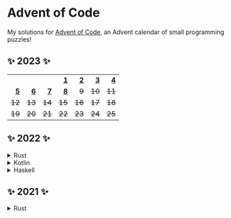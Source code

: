 # Advent of Code

My solutions for [Advent of Code](https://adventofcode.com/about), an Advent calendar of small programming puzzles!

## ✨ 2023 ✨

[23-1]: rust/2023/src/solutions/day01.rs
[23-2]: rust/2023/src/solutions/day02.rs
[23-3]: rust/2023/src/solutions/day03.rs
[23-4]: rust/2023/src/solutions/day04.rs
[23-5]: rust/2023/src/solutions/day05.rs
[23-6]: rust/2023/src/solutions/day06.rs
[23-7]: rust/2023/src/solutions/day07.rs
[23-8]: rust/2023/src/solutions/day08.rs

|          |          |          |          |          |          |          |
| -------: | -------: | -------: | -------: | -------: | -------: | -------: |
|          |          |          | **[1][23-1]** | **[2][23-2]** | **[3][23-3]** | **[4][23-4]** |
| **[5][23-5]** | **[6][23-6]** | **[7][23-7]** | **[8][23-7]** | ~~9~~ | ~~10~~ | ~~11~~ |
| ~~12~~ | ~~13~~ | ~~14~~ | ~~15~~ | ~~16~~ | ~~17~~ | ~~18~~ |
| ~~19~~ | ~~20~~ | ~~21~~ | ~~22~~ | ~~23~~ | ~~24~~ | ~~25~~ |

## ✨ 2022 ✨

<details>
  <summary>Rust</summary>

[22-1]: rust/2022/src/solutions/day01.rs
[22-2]: rust/2022/src/solutions/day02.rs
[22-3]: rust/2022/src/solutions/day03.rs
[22-4]: rust/2022/src/solutions/day04.rs
[22-5]: rust/2022/src/solutions/day05.rs
[22-6]: rust/2022/src/solutions/day06.rs
[22-7]: rust/2022/src/solutions/day07/solve.py
[22-8]: rust/2022/src/solutions/day08.rs
[22-9]: rust/2022/src/solutions/day09.rs
[22-10]: rust/2022/src/solutions/day10.rs
[22-11]: rust/2022/src/solutions/day11.rs
[22-12]: rust/2022/src/solutions/day12.rs
[22-13]: rust/2022/src/solutions/day13/solve.py
[22-14]: rust/2022/src/solutions/day14.rs
[22-15]: rust/2022/src/solutions/day15.rs
[22-18]: rust/2022/src/solutions/day18.rs
[22-20]: rust/2022/src/solutions/day20.rs

|          |          |          |          |          |          |          |
| -------: | -------: | -------: | -------: | -------: | -------: | -------: |
|          |          |          | **[1][22-1]** | **[2][22-2]** | **[3][22-3]** | **[4][22-4]** |
| **[5][22-5]** | **[6][22-6]** | **[7][22-7]** | **[8][22-8]** | **[9][22-9]** | **[10][22-10]** | **[11][22-11]** ² |
| **[12][22-12]** | **[13][22-13]** | **[14][22-14]** | **[15][22-15]** ¹ | ~~16~~ | ~~17~~ | **[18][22-18]** ¹ |
| ~~19~~ | **[20][22-20]** | ~~21~~ | ~~22~~ | ~~23~~ | ~~24~~ | ~~25~~ |

¹ Solved only P1

² Assistance for P2
</details>

<details>
  <summary>Kotlin</summary>

[22-1-Kotlin]: kotlin/2022/src/main/kotlin/Day1.kt
[22-2-Kotlin]: kotlin/2022/src/main/kotlin/Day2.kt
[22-3-Kotlin]: kotlin/2022/src/main/kotlin/Day3.kt
[22-4-Kotlin]: kotlin/2022/src/main/kotlin/Day4.kt
[22-5-Kotlin]: kotlin/2022/src/main/kotlin/Day5.kt

|          |          |          |          |          |          |          |
| -------: | -------: | -------: | -------: | -------: | -------: | -------: |
|          |          |          | **[1][22-1-Kotlin]** | **[2][22-2-Kotlin]** | **[3][22-3-Kotlin]** | **[4][22-4-Kotlin]** |
| **[5][22-5-Kotlin]** | ~~6~~ | ~~7~~ | ~~8~~ | ~~9~~ | ~~10~~ | ~~11~~ |
| ~~12~~ | ~~13~~ | ~~14~~ | ~~15~~ | ~~16~~ | ~~17~~ | ~~18~~ |
| ~~19~~ | ~~20~~ | ~~21~~ | ~~22~~ | ~~23~~ | ~~24~~ | ~~25~~ |
</details>

<details>
  <summary>Haskell</summary>
  
[22-1-Haskell]: haskell/2022/src/day01.hs
[22-2-Haskell]: haskell/2022/src/day02.hs
[22-3-Haskell]: haskell/2022/src/day03.hs
[22-4-Haskell]: haskell/2022/src/day04.hs
[22-5-Haskell]: haskell/2022/src/day05.hs

|          |          |          |          |          |          |          |
| -------: | -------: | -------: | -------: | -------: | -------: | -------: |
|          |          |          | **[1][22-1-Haskell]** | **[2][22-2-Haskell]** | **[3][22-3-Haskell]** | **[4][22-4-Haskell]** |
| **[5][22-5-Haskell]** | ~~6~~ | ~~7~~ | ~~8~~ | ~~9~~ | ~~10~~ | ~~11~~ |
| ~~12~~ | ~~13~~ | ~~14~~ | ~~15~~ | ~~16~~ | ~~17~~ | ~~18~~ |
| ~~19~~ | ~~20~~ | ~~21~~ | ~~22~~ | ~~23~~ | ~~24~~ | ~~25~~ |
</details>

## ✨ 2021 ✨

<details>
  <summary>Rust</summary>

[21-15]: rust/2021/src/solutions/day15.rs

|          |          |          |          |          |          |          |
| -------: | -------: | -------: | -------: | -------: | -------: | -------: |
|          |          |          | ~~1~~ | ~~2~~ | ~~3~~ | ~~4~~ |
| ~~5~~ | ~~6~~ | ~~7~~ | ~~8~~ | ~~9~~ | ~~10~~ | ~~11~~ |
| ~~12~~ | ~~13~~ | ~~14~~ | **[15][21-15]** | ~~16~~ | ~~17~~ | ~~18~~ |
| ~~19~~ | ~~20~~ | ~~21~~ | ~~22~~ | ~~23~~ | ~~24~~ | ~~25~~ |
</details>
